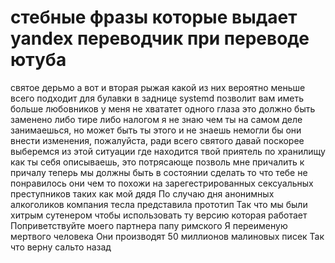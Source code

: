 # стебные фразы которые выдает yandex переводчик при переводе ютуба

святое дерьмо
а вот и вторая рыжая
какой из них вероятно меньше всего подходит для булавки в заднице
systemd позволит вам иметь больше любовников
у меня не хвататет одного глаза
это должно быть заменено либо тире либо налогом
я не знаю чем ты на самом деле занимаешься, но может быть ты этого и не знаешь
немогли бы они внести изменения, пожалуйста, ради всего святого
давай поскорее выберемся из этой ситуации
где находится твой приятель по хранилищу
как ты себя описываешь, это потрясающе
позволь мне причалить к причалу
теперь мы должны быть в состоянии сделать то что тебе не понравилось
они чем то похожи на зарегестрированных сексуальных преступников таких как мой дядя
По случаю дня анонимных алкоголиков компания тесла представила прототип
Так что мы были хитрым сутенером чтобы использовать ту версию которая работает
Поприветствуйте моего партнера папу римского
Я переименую мертвого человека
Они производят 50 миллионов малиновых писек
Так что верну сальто назад
